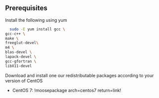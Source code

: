 ## Prerequisites
Install the following using yum

```bash
  sudo -E yum install gcc \
gcc-c++ \
make \
freeglut-devel\
m4 \
blas-devel \
lapack-devel \
gcc-gfortran \
libX11-devel
```

Download and install one our redistributable packages according to your version of CentOS

  * CentOS 7: !moosepackage arch=centos7 return=link!
